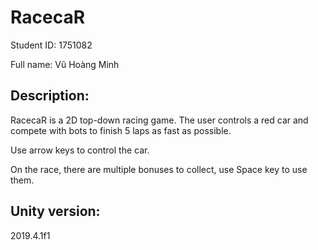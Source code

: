 # RacecaR
Student ID: 1751082

Full name: Vũ Hoàng Minh

## Description:

RacecaR is a 2D top-down racing game. The user controls a red car and compete with bots to finish 5 laps as fast as possible.

Use arrow keys to control the car.

On the race, there are multiple bonuses to collect, use Space key to use them.

## Unity version:
2019.4.1f1